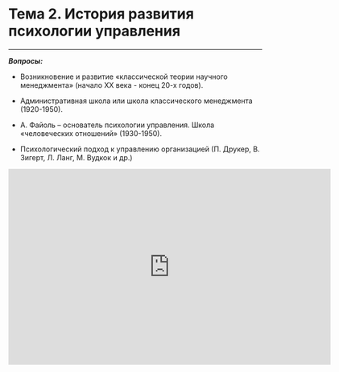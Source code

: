 # Тема 2. История развития психологии управления

---

***Вопросы:***

- Возникновение и развитие «классической теории научного менеджмента» (начало XX века - конец 20-х годов). 

- Административная школа или школа классического менеджмента (1920-1950). 

- А. Файоль – основатель психологии управления. Школа «человеческих отношений» (1930-1950). 

- Психологический подход к управлению организацией (П. Друкер, В. Зигерт, Л. Ланг, М. Вудкок и др.)


<iframe src="https://docs.google.com/presentation/d/e/2PACX-1vRyq_aCN8rWO_bIlaXG_SceoGlK36KaPOxg6jfOmyfZHbZl3hUkNa24OkFdD642PCTYEKv8xlPEQ0R8/embed?start=false&loop=false&delayms=3000" frameborder="0" width="640" height="389" allowfullscreen="true" mozallowfullscreen="true" webkitallowfullscreen="true"></iframe>